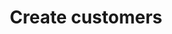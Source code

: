 ---
title: "Create customers"
name: "sourcemeta_apifact_sapone"
key: "param_contact_source_customer"
description: "If &quot;true&quot; then source_customer_code is made up of card code and contact. i,e. customers are contacts from SAP. When order is raised, this will be raised on the the card code"
user_friendly_description: "When syncing orders to SAP Business One, Stock2Shop can create the customer if the customer does not exist."
default: "false"
values: []
tags: [sourcemeta,apifact,sapone,sap-business-one]
type: "meta"
process: ""
headless: true
---